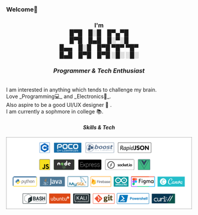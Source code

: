### Welcome👋
<h3 align="center" >I'm <br>
█▀█ █░█ █▀▄▀█<br>
█▀█ █▄█ █░▀░█<br>
█▄▄ █░█ █▀█ ▀█▀ ▀█▀<br>
█▄█ █▀█ █▀█ ░█░ ░█░<br>
</h3>
<h3 align="center"><i>Programmer & Tech Enthusiast</i></h3>
<br/>I am interested in anything which tends to challenge my brain.
<br/>Love _Programming💻_ and _Electronics🔌_.
<br/>Also aspire to be a good UI/UX designer 📲 .
<br/>I am currently a sophmore in college 📚.

#### <div align="center">***Skills & Tech***</div>
<img align="right" src="gh-test1.png"/>
<!---
- 👋 Hi, I’m @AumBhatt
- 👀 I’m interested in ...
- 🌱 I’m currently learning ...
- 💞️ I’m looking to collaborate on ...
- 📫 How to reach me ...
--->
<!---
AumBhatt/AumBhatt is a ✨ special ✨ repository because its `README.md` (this file) appears on your GitHub profile.
You can click the Preview link to take a look at your changes.
--->
